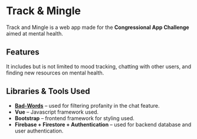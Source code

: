 # Track & Mingle

Track and Mingle is a web app made for the **Congressional App Challenge** aimed at mental health.

## Features

It includes but is not limited to mood tracking, chatting with other users, and finding new resources on mental health.

## Libraries & Tools Used

- **[Bad-Words](https://www.npmjs.com/package/bad-words)** – used for filtering profanity in the chat feature.
- **Vue** – Javascript framework used.
- **Bootstrap** – frontend framework for styling used.
- **Firebase + Firestore + Authentication** – used for backend database and user authentication.
